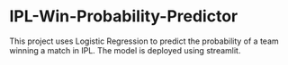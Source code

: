 # IPL-Win-Probability-Predictor
 This project uses Logistic Regression to predict the probability of a team winning a match in IPL. The model is deployed using streamlit.
